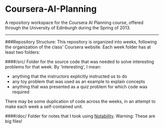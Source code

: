 Coursera-AI-Planning
====================

A repository workspace for the Coursera AI Planning course, offered through the
University of Edinburgh during the Spring of 2013.

--------
###Repository Structure:
This repository is organized into weeks, following the organization of the
class' Coursera website.  Each week folder has at least two folders:

####/src/
Folder for the source code that was needed to solve interesting problems for
that week.  By 'interesting', I mean:
* anything that the instructors explicitly instructed us to do
* any toy problem that was used as an example to explain concepts
* anything that was presented as a quiz problem for which code was required

There may be some duplication of code across the weeks, in an attempt to make
each week a self-contained unit.

####/doc/
Folder for notes that I took using [Notability](http://www.gingerlabs.com/cont/notability.php).
Warning: These are big files! 

